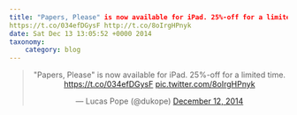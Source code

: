 ```yaml
---
title: "Papers, Please" is now available for iPad. 25%-off for a limited time.
https://t.co/034efDGysF http://t.co/8oIrgHPnyk
date: Sat Dec 13 13:05:52 +0000 2014
taxonomy:
    category: blog
---
```

<blockquote class="twitter-tweet" align="center" width="350"><p lang="en" dir="ltr">&quot;Papers, Please&quot; is now available for iPad. 25%-off for a limited time.&#10;<a href="https://t.co/034efDGysF">https://t.co/034efDGysF</a> <a href="http://t.co/8oIrgHPnyk">pic.twitter.com/8oIrgHPnyk</a></p>&mdash; Lucas Pope (@dukope) <a href="https://twitter.com/dukope/status/543328438661025792">December 12, 2014</a></blockquote>
